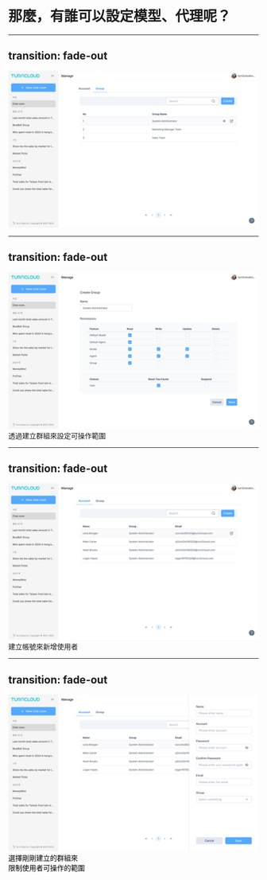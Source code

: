 <div class="flex flex-col justify-center items-center w-full h-full relative">
  <h1 class="title">那麼，有誰可以設定模型、代理呢？</h1>
</div>

---
transition: fade-out
---

<div class="w-full h-full flex justify-center items-center relative">
  <img class="w-full h-full object-contain" src="/images/manage/01.png">
  <Mark type="circle" :at="1" width="70" height="40" top="70" right="115" />
</div>

---
transition: fade-out
---

<div class="w-full h-full flex justify-center items-center relative">
  <img class="w-full h-full object-contain" src="/images/manage/02.png">
</div>
<div v-click class="absolute bottom-20 left-[400px]">
  透過建立群組來設定可操作範圍
</div>

---
transition: fade-out
---

<div class="w-full h-full flex justify-center items-center relative">
  <img class="w-full h-full object-contain" src="/images/manage/03.png">
  <Mark type="circle" width="70" height="40" top="70" right="115" />
</div>
<div v-click="2" class="absolute top-[320px] left-1/2">
  建立帳號來新增使用者
</div>

---
transition: fade-out
---

<div class="w-full h-full flex justify-center items-center relative">
  <img class="w-full h-full object-contain" src="/images/manage/04.png">
</div>
<Mark type="underline" :at="1" width="180" height="40" top="330" right="125" />
<div v-click class="absolute bottom-28 right-[110px]">
  選擇剛剛建立的群組來
  <br/>
  限制使用者可操作的範圍
</div>